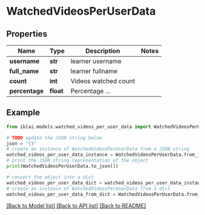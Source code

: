 # WatchedVideosPerUserData


## Properties

Name | Type | Description | Notes
------------ | ------------- | ------------- | -------------
**username** | **str** | learner username | 
**full_name** | **str** | learner fullname | 
**count** | **int** | Videos watched count | 
**percentage** | **float** | Percentage ... | 

## Example

```python
from iblai.models.watched_videos_per_user_data import WatchedVideosPerUserData

# TODO update the JSON string below
json = "{}"
# create an instance of WatchedVideosPerUserData from a JSON string
watched_videos_per_user_data_instance = WatchedVideosPerUserData.from_json(json)
# print the JSON string representation of the object
print(WatchedVideosPerUserData.to_json())

# convert the object into a dict
watched_videos_per_user_data_dict = watched_videos_per_user_data_instance.to_dict()
# create an instance of WatchedVideosPerUserData from a dict
watched_videos_per_user_data_from_dict = WatchedVideosPerUserData.from_dict(watched_videos_per_user_data_dict)
```
[[Back to Model list]](../README.md#documentation-for-models) [[Back to API list]](../README.md#documentation-for-api-endpoints) [[Back to README]](../README.md)


